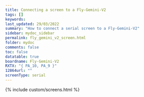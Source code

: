 ```yaml
---
title: Connecting a screen to a Fly-Gemini-V2
tags: []
keywords: 
last_updated: 29/03/2022
summary: "How to connect a serial screen to a Fly-Gemini-V2"
sidebar: mydoc_sidebar
permalink: fly_gemini_v2_screen.html
folder: mydoc
comments: false
toc: false
datatable: true
boardname: Fly-Gemini-V2
RXTX: "{ PA_10, PA_9 }"
12864url: ""
screenType: serial
---
```


{% include custom/screens.html %}
